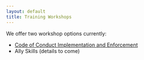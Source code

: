 ```yaml
---
layout: default
title: Training Workshops
---
```


We offer two workshop options currently:

- [Code of Conduct Implementation and Enforcement](/training/code_of_conduct)
- Ally Skills (details to come)